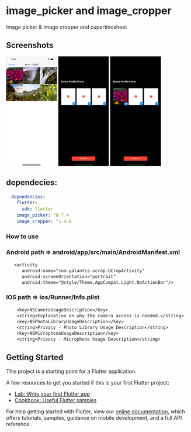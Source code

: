 # image_picker and image_cropper

Image picker  & image cropper and cupertinosheet


## Screenshots
<img src="ss1.png" height="300" /> <img src="ss2.png" height="300" /> <img src="ss3.png" height="300" /> 

## dependecies:


```yaml
  dependencies:
    flutter:
      sdk: flutter
    image_picker: ^0.7.4
    image_cropper: ^1.4.0
```

### How to use
### Android  path => android/app/src/main/AndroidManifest.xml
 

```activity
   <activity
      android:name="com.yalantis.ucrop.UCropActivity"
      android:screenOrientation="portrait"
      android:theme="@style/Theme.AppCompat.Light.NoActionBar"/>
```

### IOS   path => ios/Runner/Info.plist

```keys
    <key>NSCameraUsageDescription</key>
    <string>Explanation on why the camera access is needed.</string>	
    <key>NSPhotoLibraryUsageDescription</key>
    <string>Privacy - Photo Library Usage Description</string>	
    <key>NSMicrophoneUsageDescription</key>
    <string>Privacy - Microphone Usage Description</string>
```
## Getting Started

This project is a starting point for a Flutter application.

A few resources to get you started if this is your first Flutter project:

- [Lab: Write your first Flutter app](https://flutter.dev/docs/get-started/codelab)
- [Cookbook: Useful Flutter samples](https://flutter.dev/docs/cookbook)

For help getting started with Flutter, view our
[online documentation](https://flutter.dev/docs), which offers tutorials,
samples, guidance on mobile development, and a full API reference.
